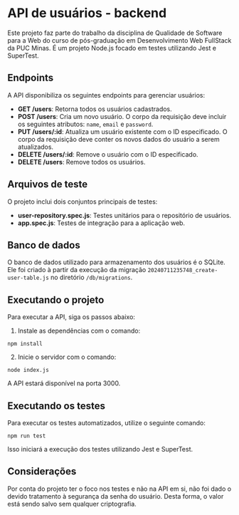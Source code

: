 # API de usuários - backend

Este projeto faz parte do trabalho da disciplina de Qualidade de Software para a Web do curso de pós-graduação em Desenvolvimento Web FullStack da PUC Minas. É um projeto Node.js focado em testes utilizando Jest e SuperTest.

## Endpoints

A API disponibiliza os seguintes endpoints para gerenciar usuários:

- **GET /users**: Retorna todos os usuários cadastrados.
- **POST /users**: Cria um novo usuário. O corpo da requisição deve incluir os seguintes atributos: `name`, `email` e `password`.
- **PUT /users/:id**: Atualiza um usuário existente com o ID especificado. O corpo da requisição deve conter os novos dados do usuário a serem atualizados.
- **DELETE /users/:id**: Remove o usuário com o ID especificado.
- **DELETE /users**: Remove todos os usuários.

## Arquivos de teste

O projeto inclui dois conjuntos principais de testes:

- **user-repository.spec.js**: Testes unitários para o repositório de usuários.
- **app.spec.js**: Testes de integração para a aplicação web.

## Banco de dados

O banco de dados utilizado para armazenamento dos usuários é o SQLite. Ele foi criado à partir da execução da migração `20240711235748_create-user-table.js` no diretório `/db/migrations`.

## Executando o projeto

Para executar a API, siga os passos abaixo:

1. Instale as dependências com o comando:

```
npm install
```

2. Inicie o servidor com o comando:

```
node index.js
```

A API estará disponível na porta 3000.

## Executando os testes

Para executar os testes automatizados, utilize o seguinte comando:

```
npm run test
```

Isso iniciará a execução dos testes utilizando Jest e SuperTest.

## Considerações

Por conta do projeto ter o foco nos testes e não na API em si, não foi dado o devido tratamento à segurança da senha do usuário. Desta forma, o valor está sendo salvo sem qualquer criptografia.
